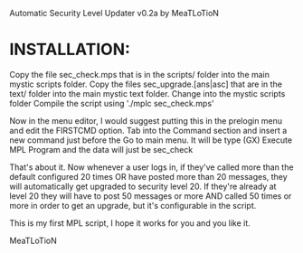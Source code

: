 Automatic Security Level Updater v0.2a by MeaTLoTioN


INSTALLATION:
=============

Copy the file sec_check.mps that is in the scripts/ folder into the main mystic scripts folder.
Copy the files sec_upgrade.[ans|asc] that are in the text/ folder into the main mystic text folder.
Change into the mystic scripts folder
Compile the script using './mplc sec_check.mps'

Now in the menu editor, I would suggest putting this in the prelogin menu and edit the FIRSTCMD option. Tab into the Command section and insert a new command just before the Go to main menu. It will be type (GX) Execute MPL Program and the data will just be sec_check


That's about it. Now whenever a user logs in, if they've called more than the default configured 20 times OR have posted more than 20 messages, they will automatically get upgraded to security level 20. If they're already at level 20 they will have to post 50 messages or more AND called 50 times or more in order to get an upgrade, but it's configurable in the script.


This is my first MPL script, I hope it works for you and you like it.

MeaTLoTioN

